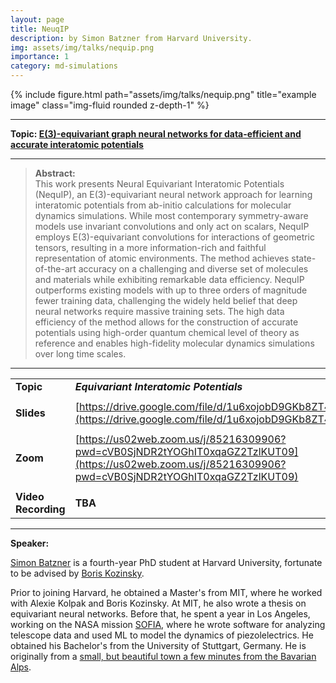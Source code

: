 ```yaml
---
layout: page
title: NeuqIP
description: by Simon Batzner from Harvard University.
img: assets/img/talks/nequip.png
importance: 1
category: md-simulations
---
```




<div class="row">
    <div class="col-sm mt-3 mt-md-0">
        {% include figure.html path="assets/img/talks/nequip.png" title="example image" class="img-fluid rounded z-depth-1" %}
    </div>
</div>
<hr>

**Topic:   [E(3)-equivariant graph neural networks for data-efficient and accurate interatomic potentials](https://arxiv.org/abs/2101.03164)**




<hr>

> **Abstract:**  
> This work presents Neural Equivariant Interatomic Potentials (NequIP), an E(3)-equivariant neural network approach for learning interatomic potentials from ab-initio calculations for molecular dynamics simulations. While most contemporary symmetry-aware models use invariant convolutions and only act on scalars, NequIP employs E(3)-equivariant convolutions for interactions of geometric tensors, resulting in a more information-rich and faithful representation of atomic environments. The method achieves state-of-the-art accuracy on a challenging and diverse set of molecules and materials while exhibiting remarkable data efficiency. NequIP outperforms existing models with up to three orders of magnitude fewer training data, challenging the widely held belief that deep neural networks require massive training sets. The high data efficiency of the method allows for the construction of accurate potentials using high-order quantum chemical level of theory as reference and enables high-fidelity molecular dynamics simulations over long time scales.

<hr>

|                     |                                                              |
| ------------------- | ------------------------------------------------------------ |
| **Topic**           | ***Equivariant Interatomic Potentials***                     |
|                     |                                                              |
| **Slides**          | [https://drive.google.com/file/d/1u6xojobD9GKb8ZT4p3sJU1rY_RfpmOy4/view](https://drive.google.com/file/d/1u6xojobD9GKb8ZT4p3sJU1rY_RfpmOy4/view) |
|                     |                                                              |
| **Zoom**            | [https://us02web.zoom.us/j/85216309906?pwd=cVB0SjNDR2tYOGhIT0xqaGZ2TzlKUT09](https://us02web.zoom.us/j/85216309906?pwd=cVB0SjNDR2tYOGhIT0xqaGZ2TzlKUT09) |
|                     |                                                              |
| **Video Recording** | **TBA**                                                      |

<hr>

**Speaker:**

[Simon Batzner](https://simonbatzner.github.io/) is a fourth-year PhD student at Harvard University, fortunate to be advised by [Boris Kozinsky](https://bkoz.seas.harvard.edu/).

Prior to joining Harvard, he obtained a Master's from MIT, where he worked with Alexie Kolpak and Boris Kozinsky. At MIT, he also wrote a thesis on equivariant neural networks. Before that, he spent a year in Los Angeles, working on the NASA mission [SOFIA](https://www.nasa.gov/mission_pages/SOFIA/index.html), where he wrote software for analyzing telescope data and used ML to model the dynamics of piezolelectrics. He obtained his Bachelor's from the University of Stuttgart, Germany. He is originally from a [small, but beautiful town a few minutes from the Bavarian Alps](https://en.wikipedia.org/wiki/Illertissen).
